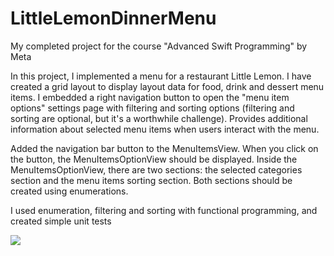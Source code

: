 # LittleLemonDinnerMenu
My completed project for the course "Advanced Swift Programming" by Meta

In this project, I implemented a menu for a restaurant Little Lemon.
I have created a grid layout to display layout data for food, drink and dessert menu items.
I embedded a right navigation button to open the "menu item options" settings page with filtering and sorting options (filtering and sorting are optional, but it's a worthwhile challenge).
Provides additional information about selected menu items when users interact with the menu.

Added the navigation bar button to the MenuItemsView. When you click on the button, the MenuItemsOptionView should be displayed. Inside the MenuItemsOptionView, there are two sections: the selected categories section and the menu items sorting section. Both sections should be created using enumerations.

I used enumeration, filtering and sorting with functional programming, and created simple unit tests

<img src="gifForReadme.gif">
